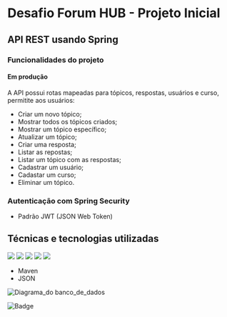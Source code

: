 # Desafio Forum HUB - Projeto Inicial

## API REST usando Spring

### Funcionalidades do projeto 

#### Em produção
 
A API possui rotas mapeadas para tópicos, respostas, usuários e curso, permitite aos usuários:

- Criar um novo tópico;
- Mostrar todos os tópicos criados;
- Mostrar um tópico específico;
- Atualizar um tópico;
- Criar uma resposta;
- Listar as repostas;
- Listar um tópico com as respostas;
- Cadastrar um usuário;
- Cadastar um curso;
- Eliminar um tópico.

### Autenticação com Spring Security

- Padrão JWT (JSON Web Token)

 ## Técnicas e tecnologias utilizadas
![](https://img.shields.io/badge/Java-ED8B00?style=for-the-badge&logo=openjdk&logoColor=white) ![](https://img.shields.io/badge/Intellij%20Idea-000?logo=intellij-idea&style=for-the-badge) ![](https://img.shields.io/badge/SpringBoot-6DB33F?style=flat-square&logo=Spring&logoColor=white) ![]([https://img.shields.io/badge/postgresql-4169e1?style=for-the-badge&logo=postgresql&logoColor=white](https://shields.io/badge/MySQL-lightgrey?logo=mysql&style=plastic&logoColor=white&labelColor=blue)) ![](https://img.shields.io/badge/-Insomnia-5849BE?style=for-the-badge&logo=insomnia&logoColor=white)
- Maven
- JSON

![Diagrama_do banco_de_dados](https://github.com/ttwcao/ForumHub/assets/108889440/c74beb2d-5028-41b9-894e-3124a100a39e)

![Badge](https://github.com/ttwcao/ForumHub/assets/108889440/bea1523d-cc6e-433c-a069-abdf72c88564)


